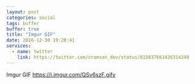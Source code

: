 ```yaml
---
layout: post
categories: social
tags: buffer
buffer: true
title: "Imgur GIF"
date: 2016-12-30 19:28:41
services: 
  - name: twitter
    link: https://twitter.com/cramsan_dev/status/815037663426314240
---
```


Imgur GIF <a class="url" href="https://i.imgur.com/QSv6szF.gifv" rel="external nofollow" target="_blank">https://i.imgur.com/QSv6szF.gifv</a>
